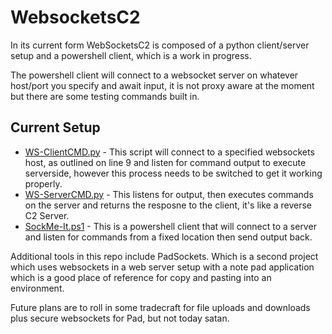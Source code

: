 # WebsocketsC2
In its current form WebSocketsC2 is composed of a python client/server setup and a powershell client, which is a work in progress.

The powershell client will connect to a websocket server on whatever host/port you specify and await input, it is not proxy aware at the moment but there are some testing commands built in.

## Current Setup

- [WS-ClientCMD.py](https://github.com/ZephrFish/WebsocketsC2/blob/main/WS-ClientCMD.py) - This script will connect to a specified websockets host, as outlined on line 9 and listen for command output to execute serverside, however this process needs to be switched to get it working properly.
- [WS-ServerCMD.py](https://github.com/ZephrFish/WebsocketsC2/blob/main/WS-ServerCMD.py) - This listens for output, then executes commands on the server and returns the resposne to the client, it's like a reverse C2 Server.
- [SockMe-It.ps1](https://github.com/ZephrFish/WebsocketsC2/blob/main/SockMe-It.ps1) - This is a powershell client that will connect to a server and listen for commands from a fixed location then send output back.

Additional tools in this repo include PadSockets. Which is a second project which uses websockets in a web server setup with a note pad application which is a good place of reference for copy and pasting into an environment.

Future plans are to roll in some tradecraft for file uploads and downloads plus secure websockets for Pad, but not today satan.
